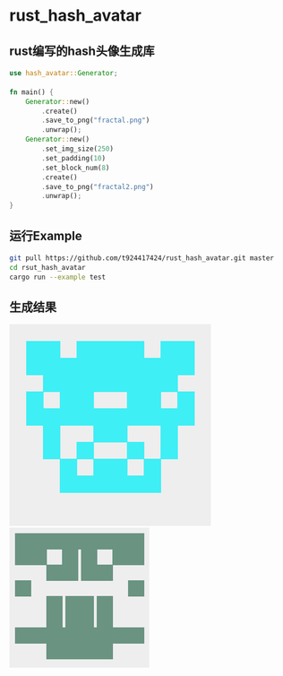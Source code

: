 # rust_hash_avatar
## rust编写的hash头像生成库
```rust
use hash_avatar::Generator;

fn main() {
    Generator::new()
        .create()
        .save_to_png("fractal.png")
        .unwrap();
    Generator::new()
        .set_img_size(250)
        .set_padding(10)
        .set_block_num(8)
        .create()
        .save_to_png("fractal2.png")
        .unwrap();
}
```

## 运行Example
```sh
git pull https://github.com/t924417424/rust_hash_avatar.git master
cd rsut_hash_avatar
cargo run --example test
```

## 生成结果
![测试1](./fractal.png)
![测试2](./fractal2.png)